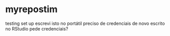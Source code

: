 # myrepostim
testing set up
escrevi isto no portátil
preciso de credenciais de novo
escrito no RStudio
pede credenciais?
